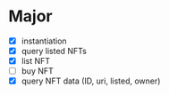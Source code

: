 # Major

- [x] instantiation
- [x] query listed NFTs
- [x] list NFT
- [ ] buy NFT
- [x] query NFT data (ID, uri, listed, owner)